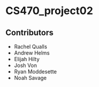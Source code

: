# CS470_project02

## Contributors
- Rachel Qualls
- Andrew Helms
- Elijah Hilty
- Josh Von
- Ryan Moddesette
- Noah Savage
